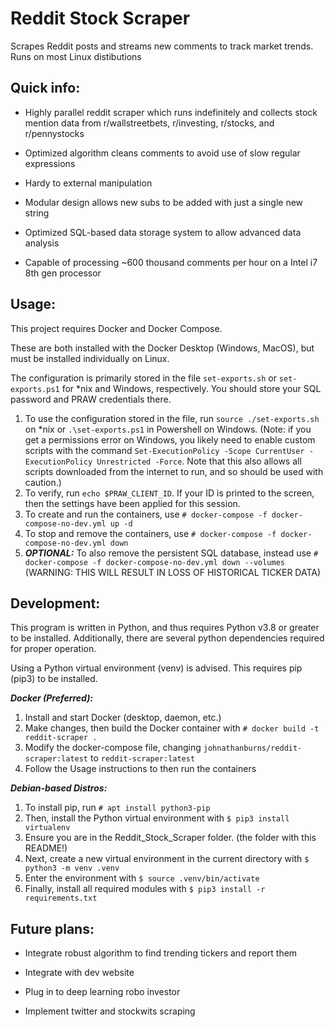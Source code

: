 ﻿# Reddit Stock Scraper
Scrapes Reddit posts and streams new comments to track market trends.
Runs on most Linux distibutions

## Quick info:
  - Highly parallel reddit scraper which runs indefinitely and collects stock mention data from r/wallstreetbets, r/investing, r/stocks, and r/pennystocks
  
  - Optimized algorithm cleans comments to avoid use of slow regular expressions
  
  - Hardy to external manipulation
  
  - Modular design allows new subs to be added with just a single new string
  
  - Optimized SQL-based data storage system to allow advanced data analysis
  
  - Capable of processing ~600 thousand comments per hour on a Intel i7 8th gen processor
  
## Usage:
  This project requires Docker and Docker Compose.

  These are both installed with the Docker Desktop (Windows, MacOS), but must be installed individually on Linux.

  The configuration is primarily stored in the file `set-exports.sh` or `set-exports.ps1` for *nix and Windows, respectively. You should store your SQL password and PRAW credentials there.

  1. To use the configuration stored in the file, run `source ./set-exports.sh` on *nix or `.\set-exports.ps1` in Powershell on Windows. (Note: if you get a permissions error on Windows, you likely need to enable custom scripts with the command `Set-ExecutionPolicy -Scope CurrentUser -ExecutionPolicy Unrestricted -Force`. Note that this also allows all scripts downloaded from the internet to run, and so should be used with caution.)
  2. To verify, run `echo $PRAW_CLIENT_ID`. If your ID is printed to the screen, then the settings have been applied for this session.
  3. To create and run the containers, use `# docker-compose -f docker-compose-no-dev.yml up -d`
  4. To stop and remove the containers, use `# docker-compose -f docker-compose-no-dev.yml down`
  5. ***OPTIONAL:*** To also remove the persistent SQL database, instead use `# docker-compose -f docker-compose-no-dev.yml down --volumes` (WARNING: THIS WILL RESULT IN LOSS OF HISTORICAL TICKER DATA)

## Development:
  This program is written in Python, and thus requires Python v3.8 or greater to be installed. Additionally, there are several python dependencies required for proper operation.

  Using a Python virtual environment (venv) is advised. This requires pip (pip3) to be installed.

  ***Docker (Preferred):***
  1. Install and start Docker (desktop, daemon, etc.)
  2. Make changes, then build the Docker container with `# docker build -t reddit-scraper .`
  3. Modify the docker-compose file, changing `johnathanburns/reddit-scraper:latest` to `reddit-scraper:latest`
  4. Follow the Usage instructions to then run the containers

  ***Debian-based Distros:***
  1. To install pip, run ```# apt install python3-pip```
  2. Then, install the Python virtual environment with ```$ pip3 install virtualenv```
  3. Ensure you are in the Reddit_Stock_Scraper folder. (the folder with this README!) 
  4. Next, create a new virtual environment in the current directory with ```$ python3 -m venv .venv```
  5. Enter the environment with ```$ source .venv/bin/activate```
  6. Finally, install all required modules with ```$ pip3 install -r requirements.txt```
    
## Future plans:
  - Integrate robust algorithm to find trending tickers and report them
  
  - Integrate with dev website
  
  - Plug in to deep learning robo investor
  
  - Implement twitter and stockwits scraping
